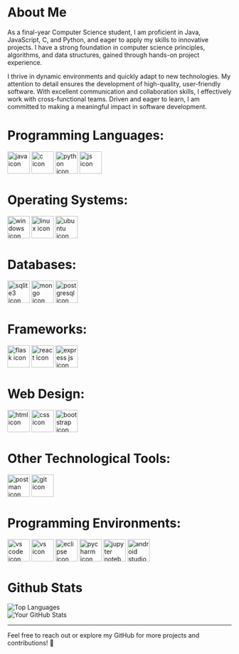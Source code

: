 # About Me
As a final-year Computer Science student, I am proficient in Java, JavaScript, C, and Python, and eager to apply my skills to innovative projects. I have a strong foundation in computer science principles, algorithms, and data structures, gained through hands-on project experience.

I thrive in dynamic environments and quickly adapt to new technologies. My attention to detail ensures the development of high-quality, user-friendly software. With excellent communication and collaboration skills, I effectively work with cross-functional teams. Driven and eager to learn, I am committed to making a meaningful impact in software development.

# Programming Languages:
<img src="https://github.com/DorMor1999/readme/assets/89539078/d7bee084-562e-4a57-bd02-f252a87d02ae" alt="java icon" height="50px" width="50px">
<img src="https://github.com/DorMor1999/readme/assets/89539078/c849e5e8-40cd-4120-a981-610c29d595d9" alt="c icon" height="50px" width="50px">
<img src="https://github.com/DorMor1999/readme/assets/89539078/8c36503b-2b5a-4112-906e-59210c2d87a3" alt="python icon" height="50px" width="50px">
<img src="https://github.com/DorMor1999/readme/assets/89539078/7f044f2f-043e-4078-ba03-a9aa1aa4b975" alt="js icon" height="50px" width="50px">

# Operating Systems:
<img src="https://github.com/DorMor1999/readme/assets/89539078/5234cfb7-9f08-4301-afce-18c3e7075573" alt="windows icon" height="50px" width="50px">
<img src="https://github.com/DorMor1999/readme/assets/89539078/e873fb9d-4fb4-4873-97e7-6c6e0ff0c1ad" alt="linux icon" height="50px" width="50px">
<img src="https://github.com/DorMor1999/readme/assets/89539078/e57ba0a2-83f7-47ea-a6d2-a5bdf2075daa" alt="ubuntu icon" height="50px" width="50px">

# Databases:
<img src="https://github.com/DorMor1999/readme/assets/89539078/43077756-c125-44ac-ba15-42844e82e616" alt="sqlite3 icon" height="50px" width="50px">
<img src="https://github.com/DorMor1999/readme/assets/89539078/970dbb16-34df-483e-b9a0-491c3f78260d" alt="mongo icon" height="50px" width="50px">
<img src="https://github.com/user-attachments/assets/9726f2c9-ffdf-4714-b7d4-47f0550f3533" alt="postgresql icon" height="50px" width="50px">

# Frameworks:
<img src="https://github.com/DorMor1999/readme/assets/89539078/7dbccbf3-0497-4d06-8e65-a5efa4a8b5d5" alt="flask icon" height="50px" width="50px">
<img src="https://github.com/DorMor1999/readme/assets/89539078/b0db6f1e-f05e-4295-9d85-1ed3859145e0" alt="react icon" height="50px" width="50px">
<img src="https://github.com/DorMor1999/readme/assets/89539078/5b841b0b-f72b-421b-ba3d-3f4bd37b4a2a" alt="express js icon" height="50px" width="50px">

# Web Design:
<img src="https://github.com/DorMor1999/readme/assets/89539078/66e74e57-9daf-4db8-aa90-64ae834ee1b9" alt="html icon" height="50px" width="50px">
<img src="https://github.com/DorMor1999/readme/assets/89539078/ab4ed1ac-79d5-4f5e-8718-434ca1f52cc0" alt="css icon" height="50px" width="50px">
<img src="https://github.com/DorMor1999/readme/assets/89539078/6c160ab1-7d65-43ef-97f5-a0d8c4342c17" alt="bootstrap icon" height="50px" width="50px">

# Other Technological Tools:
<img src="https://github.com/DorMor1999/readme/assets/89539078/f8c8e929-4e1f-4d78-adf2-b0a5b767728f" alt="postman icon" height="50px" width="50px">
<img src="https://github.com/DorMor1999/readme/assets/89539078/076d560b-36af-4162-b775-9a0aca2d8bbf" alt="git icon" height="50px" width="50px">

# Programming Environments:
<img src="https://github.com/DorMor1999/readme/assets/89539078/bdea201c-38fd-4d28-b7b4-6dc5cd4ab704" alt="vs code icon" height="50px" width="50px">
<img src="https://github.com/DorMor1999/readme/assets/89539078/006869b3-5cdd-4386-8513-d7093d3c0a7b" alt="vs icon" height="50px" width="50px">
<img src="https://github.com/DorMor1999/readme/assets/89539078/b1cc13ee-4f94-4da7-b20f-ce3cc09051ba" alt="eclipse icon" height="50px" width="50px">
<img src="https://github.com/DorMor1999/readme/assets/89539078/28974ac0-5dce-479b-9dd8-2adacdb20c70" alt="pycharm icon" height="50px" width="50px">
<img src="https://github.com/DorMor1999/readme/assets/89539078/be783913-5ce0-4fc7-98d8-679a57ea1ec3" alt="jupyter notebook icon" height="50px" width="50px">
<img src="https://github.com/user-attachments/assets/cf8a7fa6-2415-4ae2-a3ce-91cd99537840" alt="android studio icon" height="50px" width="50px">

# Github Stats
![Top Languages](https://github-readme-stats.vercel.app/api/top-langs/?username=DorMor1999&layout=compact&theme=radical)
<br/>
![Your GitHub Stats](https://github-readme-stats.vercel.app/api?username=DorMor1999&show_icons=true&theme=radical)

---

Feel free to reach out or explore my GitHub for more projects and contributions! 🚀
